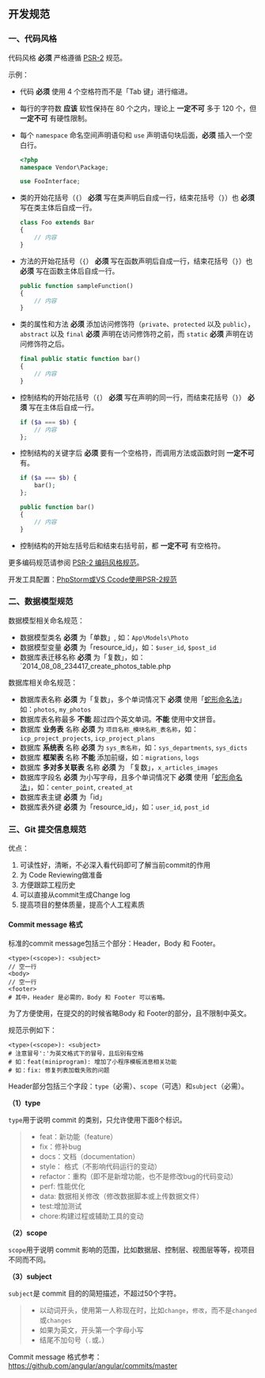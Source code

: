 ## 开发规范

### 一、代码风格

代码风格 **必须** 严格遵循 [PSR-2](http://www.php-fig.org/psr/psr-2/) 规范。

示例：

- 代码 **必须** 使用 4 个空格符而不是「Tab 键」进行缩进。

- 每行的字符数 **应该** 软性保持在 80 个之内，理论上 **一定不可** 多于 120 个，但 **一定不可** 有硬性限制。

- 每个 `namespace` 命名空间声明语句和 `use` 声明语句块后面，**必须** 插入一个空白行。

  ```php
  <?php
  namespace Vendor\Package;
  
  use FooInterface;
  ```

- 类的开始花括号（`{`） **必须** 写在类声明后自成一行，结束花括号（`}`）也 **必须** 写在类主体后自成一行。

  ```php
  class Foo extends Bar
  {
      // 内容
  }
  ```

- 方法的开始花括号（`{`） **必须** 写在函数声明后自成一行，结束花括号（`}`）也 **必须** 写在函数主体后自成一行。

  ```php
  public function sampleFunction()
  {
      // 内容
  }
  ```

- 类的属性和方法 **必须** 添加访问修饰符（`private`、`protected` 以及 `public`），`abstract` 以及 `final` **必须** 声明在访问修饰符之前，而 `static` **必须** 声明在访问修饰符之后。

  ```php
  final public static function bar()
  {
      // 内容
  }
  ```
- 控制结构的开始花括号（`{`） **必须** 写在声明的同一行，而结束花括号（`}`） **必须** 写在主体后自成一行。

  ```php
  if ($a === $b) {
      // 内容
  };
  ```
  
- 控制结构的关键字后 **必须** 要有一个空格符，而调用方法或函数时则 **一定不可** 有。

  ```php
  if ($a === $b) {
      bar();
  };
  
  public function bar()
  {
      // 内容
  }
  ```


- 控制结构的开始左括号后和结束右括号前，都 **一定不可** 有空格符。

更多编码规范请参阅 [PSR-2 编码风格规范](https://learnku.com/docs/psr/psr-2-coding-style-guide/1606)。

开发工具配置：[PhpStorm或VS Ccode使用PSR-2规范](http://pwwtest.com/2018/05/14/phpstorm%E6%88%96vscode%E4%BD%BF%E7%94%A8psr2%E8%A7%84%E8%8C%83/)

### 二、数据模型规范

数据模型相关命名规范：

- 数据模型类名 **必须** 为「单数」, 如：`App\Models\Photo`
- 数据模型变量 **必须** 为「resource_id」，如：`$user_id`, `$post_id`
- 数据库表迁移名称 **必须** 为「复数」，如：`2014_08_08_234417_create_photos_table.php

数据库相关命名规范：

- 数据库表名称 **必须** 为「复数」，多个单词情况下 **必须** 使用「[蛇形命名法](https://en.wikipedia.org/wiki/Snake_case)」 如：`photos`, `my_photos`
- 数据库表名称最多 **不能** 超过四个英文单词。**不能** 使用中文拼音。
- 数据库 **业务表** 名称 **必须** 为 `项目名称_模块名称_表名称`，如：`icp_project_projects`, `icp_project_plans`
- 数据库 **系统表** 名称 **必须** 为 `sys_表名称`，如：`sys_departments`, `sys_dicts`
- 数据库 **框架表** 名称 **不能** 添加前缀，如：`migrations`, `logs`
- 数据库 **多对多关联表** 名称 **必须** 为 「复数」，`x_articles_images`
- 数据库字段名 **必须** 为小写字母，且多个单词情况下 **必须** 使用「[蛇形命名法](https://en.wikipedia.org/wiki/Snake_case)」，如：`center_point`, `created_at`
- 数据库表主键 **必须** 为「id」
- 数据库表外键 **必须** 为「resource_id」，如：`user_id`, `post_id`

### 三、Git 提交信息规范

优点：

1. 可读性好，清晰，不必深入看代码即可了解当前commit的作用
2. 为 Code Reviewing做准备
3. 方便跟踪工程历史
4. 可以直接从commit生成Change log
5. 提高项目的整体质量，提高个人工程素质

#### Commit message 格式

标准的commit message包括三个部分：Header，Body 和 Footer。

```shell
<type>(<scope>): <subject>
// 空一行
<body>
// 空一行
<footer>
# 其中，Header 是必需的，Body 和 Footer 可以省略。
```

为了方便使用，在提交的的时候省略Body 和 Footer的部分，且不限制中英文。

规范示例如下：

```shell
<type>(<scope>): <subject>
# 注意冒号':'为英文格式下的冒号，且后别有空格
# 如：feat(miniprogram): 增加了小程序模板消息相关功能
# 如：fix: 修复列表加载失败的问题
```

Header部分包括三个字段：`type`（必需）、`scope`（可选）和`subject`（必需）。

**（1）type**

`type`用于说明 commit 的类别，只允许使用下面8个标识。

> - feat：新功能（feature）
> - fix：修补bug
> - docs：文档（documentation）
> - style： 格式（不影响代码运行的变动）
> - refactor：重构（即不是新增功能，也不是修改bug的代码变动）
> - perf: 性能优化
> - data: 数据相关修改（修改数据脚本或上传数据文件）
> - test:增加测试
> - chore:构建过程或辅助工具的变动

**（2）scope**

`scope`用于说明 commit 影响的范围，比如数据层、控制层、视图层等等，视项目不同而不同。

**（3）subject**

`subject`是 commit 目的的简短描述，不超过50个字符。

> - 以动词开头，使用第一人称现在时，比如`change`，`修改`，而不是`changed`或`changes`
> - 如果为英文，开头第一个字母小写
> - 结尾不加句号（`.`或`。`）
> 

Commit message 格式参考：https://github.com/angular/angular/commits/master
